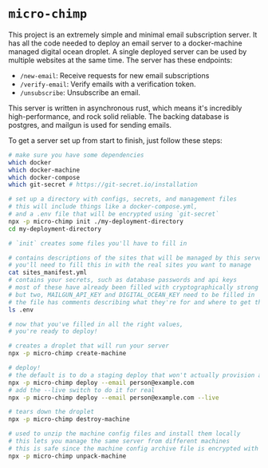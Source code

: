 # `micro-chimp`

This project is an extremely simple and minimal email subscription server. It has all the code needed to deploy an email server to a docker-machine managed digital ocean droplet. A single deployed server can be used by multiple websites at the same time. The server has these endpoints:

- `/new-email`: Receive requests for new email subscriptions
- `/verify-email`: Verify emails with a verification token.
- `/unsubscribe`: Unsubscribe an email.

This server is written in asynchronous rust, which means it's incredibly high-performance, and rock solid reliable. The backing database is postgres, and mailgun is used for sending emails.

To get a server set up from start to finish, just follow these steps:

```sh
# make sure you have some dependencies
which docker
which docker-machine
which docker-compose
which git-secret # https://git-secret.io/installation

# set up a directory with configs, secrets, and management files
# this will include things like a docker-compose.yml,
# and a .env file that will be encrypted using `git-secret`
npx -p micro-chimp init ./my-deployment-directory
cd my-deployment-directory

# `init` creates some files you'll have to fill in

# contains descriptions of the sites that will be managed by this server
# you'll need to fill this in with the real sites you want to manage
cat sites_manifest.yml
# contains your secrets, such as database passwords and api keys
# most of these have already been filled with cryptographically strong tokens
# but two, MAILGUN_API_KEY and DIGITAL_OCEAN_KEY need to be filled in
# the file has comments describing what they're for and where to get them
ls .env

# now that you've filled in all the right values,
# you're ready to deploy!

# creates a droplet that will run your server
npx -p micro-chimp create-machine

# deploy!
# the default is to do a staging deploy that won't actually provision any certificates
npx -p micro-chimp deploy --email person@example.com
# add the --live switch to do it for real
npx -p micro-chimp deploy --email person@example.com --live

# tears down the droplet
npx -p micro-chimp destroy-machine

# used to unzip the machine config files and install them locally
# this lets you manage the same server from different machines
# this is safe since the machine config archive file is encrypted with `git-secret`
npx -p micro-chimp unpack-machine
```
